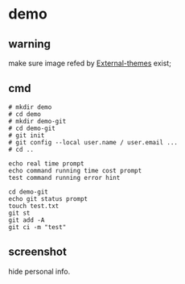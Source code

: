 # demo

## warning

make sure image refed by [External-themes](https://github.com/ohmyzsh/ohmyzsh/wiki/External-themes) exist;

## cmd

``` shell
# mkdir demo
# cd demo
# mkdir demo-git
# cd demo-git
# git init
# git config --local user.name / user.email ...
# cd ..

echo real time prompt
echo command running time cost prompt
test command running error hint

cd demo-git
echo git status prompt
touch test.txt
git st
git add -A
git ci -m "test"
```

## screenshot

hide personal info.
